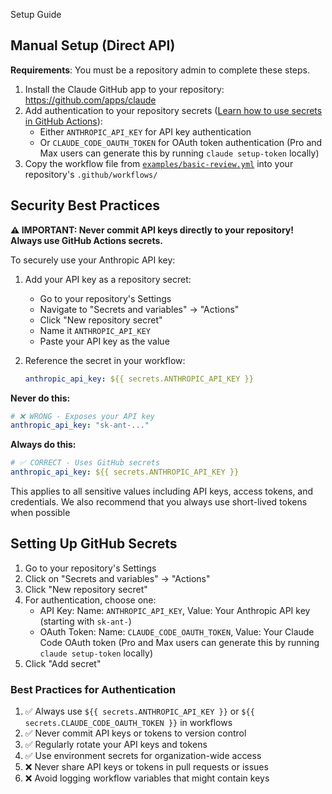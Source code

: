 Setup Guide

## Manual Setup (Direct API)

**Requirements**: You must be a repository admin to complete these steps.

1. Install the Claude GitHub app to your repository: https://github.com/apps/claude
2. Add authentication to your repository secrets ([Learn how to use secrets in GitHub Actions](https://docs.github.com/en/actions/security-for-github-actions/security-guides/using-secrets-in-github-actions)):
    - Either `ANTHROPIC_API_KEY` for API key authentication
    - Or `CLAUDE_CODE_OAUTH_TOKEN` for OAuth token authentication (Pro and Max users can generate this by running `claude setup-token` locally)
3. Copy the workflow file from [`examples/basic-review.yml`](../examples/basic-review.yml) into your repository's `.github/workflows/`

## Security Best Practices

**⚠️ IMPORTANT: Never commit API keys directly to your repository! Always use GitHub Actions secrets.**

To securely use your Anthropic API key:

1. Add your API key as a repository secret:

    - Go to your repository's Settings
    - Navigate to "Secrets and variables" → "Actions"
    - Click "New repository secret"
    - Name it `ANTHROPIC_API_KEY`
    - Paste your API key as the value

2. Reference the secret in your workflow:
   ```yaml
   anthropic_api_key: ${{ secrets.ANTHROPIC_API_KEY }}
   ```

**Never do this:**

```yaml
# ❌ WRONG - Exposes your API key
anthropic_api_key: "sk-ant-..."
```

**Always do this:**

```yaml
# ✅ CORRECT - Uses GitHub secrets
anthropic_api_key: ${{ secrets.ANTHROPIC_API_KEY }}
```

This applies to all sensitive values including API keys, access tokens, and credentials.
We also recommend that you always use short-lived tokens when possible

## Setting Up GitHub Secrets

1. Go to your repository's Settings
2. Click on "Secrets and variables" → "Actions"
3. Click "New repository secret"
4. For authentication, choose one:
    - API Key: Name: `ANTHROPIC_API_KEY`, Value: Your Anthropic API key (starting with `sk-ant-`)
    - OAuth Token: Name: `CLAUDE_CODE_OAUTH_TOKEN`, Value: Your Claude Code OAuth token (Pro and Max users can generate this by running `claude setup-token` locally)
5. Click "Add secret"

### Best Practices for Authentication

1. ✅ Always use `${{ secrets.ANTHROPIC_API_KEY }}` or `${{ secrets.CLAUDE_CODE_OAUTH_TOKEN }}` in workflows
2. ✅ Never commit API keys or tokens to version control
3. ✅ Regularly rotate your API keys and tokens
4. ✅ Use environment secrets for organization-wide access
5. ❌ Never share API keys or tokens in pull requests or issues
6. ❌ Avoid logging workflow variables that might contain keys